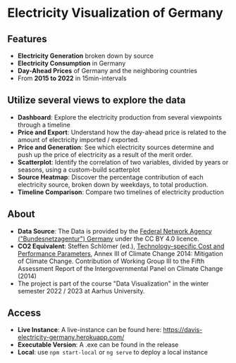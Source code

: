 # Electricity Visualization of Germany

## Features
- __Electricity Generation__ broken down by source
- __Electricity Consumption__ in Germany
- __Day-Ahead Prices__ of Germany and the neighboring countries
- From __2015 to 2022__ in 15min-intervals

## Utilize several views to explore the data
- __Dashboard__: Explore the electricity production from several viewpoints through a timeline
- __Price and Export__: Understand how the day-ahead price is related to the amount of electricity imported / exported.
- __Price and Generation__: See which electricity sources determine and push up the price of electricity as a result of the merit order.
- __Scatterplot__: Identify the correlation of two variables, divided by years or seasons, using a custom-build scatterplot
- __Source Heatmap__: Discover the percentage contribution of each electricity source, broken down by weekdays, to total production.
- __Timeline Comparison__: Compare two timelines of electricity production


## About
- __Data Source__: The Data is provided by the [Federal Network Agency ("Bundesnetzagentur") Germany](https://www.smard.de/) under the CC BY 4.0 licence.
- __CO2 Equivalent__: Steffen Schlömer (ed.), [Technology-specific Cost and Performance Parameters](https://www.ipcc.ch/site/assets/uploads/2018/02/ipcc_wg3_ar5_annex-iii.pdf), Annex III of 
  Climate Change 2014: Mitigation of Climate Change. Contribution of Working Group III to the Fifth Assessment Report of the Intergovernmental Panel on Climate Change (2014)
- The project is part of the course "Data Visualization" in the winter semester 2022 / 2023 at Aarhus University.

## Access
- __Live Instance__: A live-instance can be found here: https://davis-electricity-germany.herokuapp.com/ 
- __Executable Version__: A .exe can be found in the release
- __Local__: use `npm start-local` or `ng serve` to deploy a local instance



